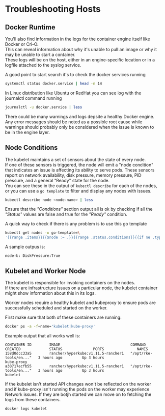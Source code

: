 # Troubleshooting Hosts

## Docker Runtime

You'll also find information in the logs for the container engine itself like Docker or Cri-O.  
This can reveal information about why it's unable to pull an image or why it may be unable to start a container.  
These logs will be on the host, either in an engine-specific location or in a logfile attached to the syslog service.

A good point to start search it's to check the docker services running
```bash
systemctl status docker.service | head -n 14
```

In Linux distribution like Ubuntu or RedHat you can see log with the journalctl command running

```bash
journalctl -u docker.service | less
```

There could be many warnings and logs depsite a healthy Docker engine.
Any error messages should be noted as a possible root cause while warnings should probably only be considered when the issue is known to be in the engine layer.

## Node Conditions

The kubelet maintains a set of sensors about the state of every node.  
If one of these sensors is triggered, the node will emit a "node condition" that indicates an issue is affecting its ability to serve pods.
These sensors report on network availability, disk pressure, memory pressure, PID pressure, and a general "Ready" state for the node.  
You can see these in the output of `kubectl describe` for each of the nodes, or you can use a `go template` to filter and display any nodes with issues.

```bash
kubectl describe node <node-name> | less
```

Ensure that the _"Conditions"_ section output all is ok by checking if all the _"Status"_ values are false and true for the _"Ready"_ condition.

A quick way to check if there is any problem is to use this go template

```bash
kubectl get nodes -o go-template=\
'{{range .items}}{{$node := .}}{{range .status.conditions}}{{if ne .type "Ready"}}{{if eq .status "True"}}{{$node.metadata.name}}{{": "}}{{.type}}{{":"}}{{.status}}{{"\n"}}{{end}}{{else}}{{if ne .status "True"}}{{$node.metadata.name}}{{": "}}{{.type}}{{": "}}{{.status}}{{"\n"}}{{end}}{{end}}{{end}}{{end}}'
```

A sample outpus is:

```
node-b: DiskPressure:True
```

## Kubelet and Worker Node
The kubelet is responsible for invoking containers on the nodes.  
If there are infrastructure issues on a particular node, the kubelet container might show information about this in its logs.

Worker nodes require a healthy kubelet and kubeproxy to ensure pods are successfully scheduled and started on the worker.

First make sure that both of these containers are running.
```bash
docker ps -a -f=name='kubelet|kube-proxy'
```

Example output that all works well is:
```
CONTAINER ID        IMAGE                                COMMAND                  CREATED             STATUS              PORTS               NAMES
158d0dcc33a5        rancher/hyperkube:v1.11.5-rancher1   "/opt/rke-tools/en..."   3 hours ago         Up 3 hours                              kube-proxy
a30717ecfb55        rancher/hyperkube:v1.11.5-rancher1   "/opt/rke-tools/en..."   3 hours ago         Up 3 hours                              kubelet
```

If the kubelet isn't started API changes won't be reflected on the worker and if kube-proxy isn't running the pods on the worker may experience Network issues.
If they are botjh started we can move on to fetching the logs from these containers.

```bash
docker logs kubelet
```
